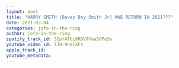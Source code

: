 ```yaml
---
layout: post
title: "HARRY SMITH (Davey Boy Smith Jr) WWE RETURN IN 2021???"
date: 2021-03-04
categories: jofo-in-the-ring
author: jofo-in-the-ring
spotify_track_id: 3IpfATbi8RDV9YaaSOPe3s
youtube_video_id: TJU-9nzCXFs
apple_track_id: 
youtube_metadata: 
---
```

